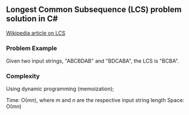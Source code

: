 ## Longest Common Subsequence (LCS) problem solution in C#

[Wikipedia article on LCS](https://en.wikipedia.org/wiki/Longest_common_subsequence_problem)


### Problem Example
Given two input strings, "ABCBDAB" and "BDCABA", the LCS is "BCBA".

### Complexity
Using dynamic programming (memoization);

Time: O(_mn_), where _m_ and _n_ are the respective input string length
Space: O(_mn_)
